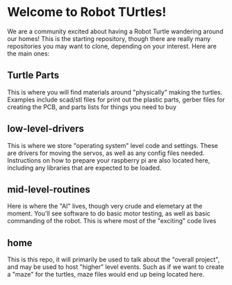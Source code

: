 # Welcome to Robot TUrtles!

We are a community excited about having a Robot Turtle wandering around our homes! This is the starting repository, though there are really many repositories you may want to clone, depending on your interest. Here are the main ones:

## Turtle Parts
This is where you will find materials around "physically" making the turtles. Examples include scad/stl files for print out the plastic parts, gerber files for creating the PCB, and parts lists for things you need to buy

## low-level-drivers
This is where we store "operating system" level code and settings. These are drivers for moving the servos, as well as any config files needed. Instructions on how to prepare your raspberry pi are also located here, including any libraries that are expected to be loaded.

## mid-level-routines
Here is where the "AI" lives, though very crude and elemetary at the moment. You'll see software to do basic motor testing, as well as basic commanding of the robot. This is where most of the "exciting" code lives

## home
This is this repo, it will primarily be used to talk about the "overall project", and may be used to host "higher" level events. Such as if we want to create a "maze" for the turtles, maze files would end up being located here.
